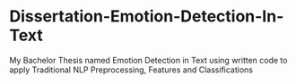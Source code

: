 # Dissertation-Emotion-Detection-In-Text

My Bachelor Thesis named Emotion Detection in Text using written code to apply Traditional NLP Preprocessing, Features and Classifications
